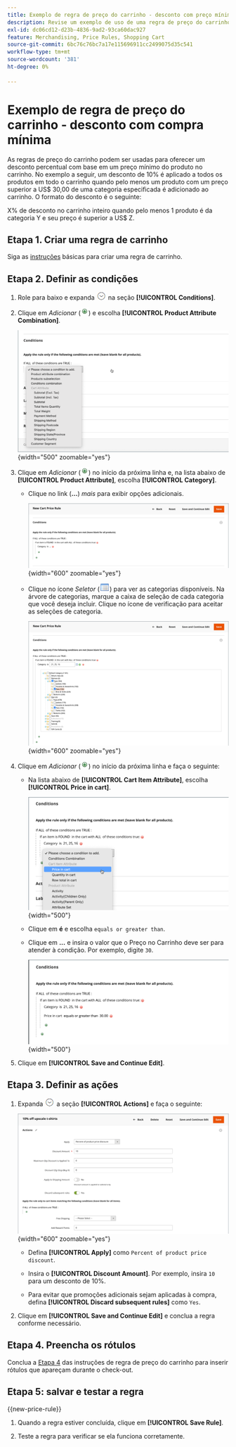 ```yaml
---
title: Exemplo de regra de preço do carrinho - desconto com preço mínimo do produto
description: Revise um exemplo de uso de uma regra de preço do carrinho para oferecer um desconto com um preço mínimo do produto.
exl-id: dc06cd12-d23b-4836-9ad2-93ca60dac927
feature: Merchandising, Price Rules, Shopping Cart
source-git-commit: 6bc76c76bc7a17e115696911cc2499075d35c541
workflow-type: tm+mt
source-wordcount: '381'
ht-degree: 0%

---
```


# Exemplo de regra de preço do carrinho - desconto com compra mínima

As regras de preço do carrinho podem ser usadas para oferecer um desconto percentual com base em um preço mínimo do produto no carrinho. No exemplo a seguir, um desconto de 10% é aplicado a todos os produtos em todo o carrinho quando pelo menos um produto com um preço superior a US$ 30,00 de uma categoria especificada é adicionado ao carrinho. O formato do desconto é o seguinte:

X% de desconto no carrinho inteiro quando pelo menos 1 produto é da categoria Y e seu preço é superior a US$ Z.

## Etapa 1. Criar uma regra de carrinho

Siga as [instruções](price-rules-cart.md) básicas para criar uma regra de carrinho.

## Etapa 2. Definir as condições

1. Role para baixo e expanda ![Seletor de expansão](../assets/icon-display-expand.png) na seção **[!UICONTROL Conditions]**.

1. Clique em _Adicionar_ (![Ícone Adicionar](../assets/icon-add-green-circle.png)) e escolha **[!UICONTROL Product Attribute Combination]**.

   ![Condição de regra de preço do carrinho - combinação de atributo de produto](./assets/condition1.png){width="500" zoomable="yes"}

1. Clique em _Adicionar_ (![Ícone Adicionar](../assets/icon-add-green-circle.png)) no início da próxima linha e, na lista abaixo de **[!UICONTROL Product Attribute]**, escolha **[!UICONTROL Category]**.

   - Clique no link (**...**) _mais_ para exibir opções adicionais.

     ![Condição de regra de preço do carrinho - opções de categoria](./assets/condition3.png){width="600" zoomable="yes"}

   - Clique no ícone _Seletor_ (![Ícone de Lista](../assets/icon-list-chooser.png)) para ver as categorias disponíveis. Na árvore de categorias, marque a caixa de seleção de cada categoria que você deseja incluir. Clique no ícone de verificação para aceitar as seleções de categoria.

     ![Condição de regra de preço do carrinho - categoria](./assets/condition4.png){width="600" zoomable="yes"}

1. Clique em _Adicionar_ (![Ícone Adicionar](../assets/icon-add-green-circle.png)) no início da próxima linha e faça o seguinte:

   - Na lista abaixo de **[!UICONTROL Cart Item Attribute]**, escolha **[!UICONTROL Price in cart]**.

     ![Condição de regra de preço do carrinho - atributo de item do carrinho](./assets/condition5.png){width="500"}

   - Clique em **é** e escolha `equals or greater than`.

   - Clique em **...** e insira o valor que o Preço no Carrinho deve ser para atender à condição. Por exemplo, digite `30`.

     ![Condição de regra de preço do carrinho - preço no carrinho](./assets/condition6.png){width="500"}

1. Clique em **[!UICONTROL Save and Continue Edit]**.

## Etapa 3. Definir as ações

1. Expanda ![Seletor de expansão](../assets/icon-display-expand.png) a seção **[!UICONTROL Actions]** e faça o seguinte:

   ![Ações de regra de preço do carrinho](./assets/minimum-discount-actions.png){width="600" zoomable="yes"}

   - Defina **[!UICONTROL Apply]** como `Percent of product price discount`.

   - Insira o **[!UICONTROL Discount Amount]**. Por exemplo, insira `10` para um desconto de 10%.

   - Para evitar que promoções adicionais sejam aplicadas à compra, defina **[!UICONTROL Discard subsequent rules]** como `Yes`.

1. Clique em **[!UICONTROL Save and Continue Edit]** e conclua a regra conforme necessário.

## Etapa 4. Preencha os rótulos

Conclua a [Etapa 4](price-rules-cart.md) das instruções de regra de preço do carrinho para inserir rótulos que apareçam durante o check-out.

## Etapa 5: salvar e testar a regra

{{new-price-rule}}

1. Quando a regra estiver concluída, clique em **[!UICONTROL Save Rule]**.

1. Teste a regra para verificar se ela funciona corretamente.
